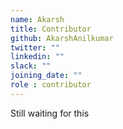 ```yaml
---
name: Akarsh
title: Contributor
github: AkarshAnilkumar
twitter: ""
linkedin: ""
slack: ""
joining_date: ""
role : contributor
---
```


Still waiting for this
